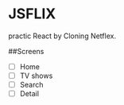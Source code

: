 # JSFLIX


practic React by Cloning Netflex.

##Screens

- [ ] Home
- [ ] TV shows
- [ ] Search
- [ ] Detail